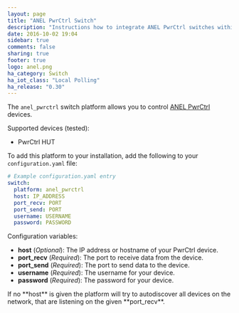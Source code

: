 ```yaml
---
layout: page
title: "ANEL PwrCtrl Switch"
description: "Instructions how to integrate ANEL PwrCtrl switches within Home Assistant."
date: 2016-10-02 19:04
sidebar: true
comments: false
sharing: true
footer: true
logo: anel.png
ha_category: Switch
ha_iot_class: "Local Polling"
ha_release: "0.30"
---
```


The `anel_pwrctrl` switch platform allows you to control [ANEL PwrCtrl](http://anel-elektronik.de/SITE/produkte/produkte.htm) devices.

Supported devices (tested):

- PwrCtrl HUT

To add this platform to your installation, add the following to your `configuration.yaml` file:

```yaml
# Example configuration.yaml entry
switch:
  platform: anel_pwrctrl
  host: IP_ADDRESS
  port_recv: PORT
  port_send: PORT
  username: USERNAME
  password: PASSWORD
```

Configuration variables:

- **host** (*Optional*): The IP address or hostname of your PwrCtrl device.
- **port_recv** (*Required*): The port to receive data from the device.
- **port_send** (*Required*): The port to send data to the device.
- **username** (*Required*): The username for your device.
- **password** (*Required*): The password for your device.

<p class="note">If no **host** is given the platform will try to autodiscover all devices on the network, that are listening on the given **port_recv**.</p>

